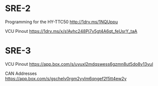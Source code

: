 # SRE-2

Programming for the HY-TTC50
http://1drv.ms/1NQUppu

VCU Pinout
https://1drv.ms/x/s!Avhc248Pj7v5gt4A6qt_feUsrY_taA


# SRE-3

VCU Pinout
https://app.box.com/s/uyuxl2mdqswess6gzmn8ut5do8v13yul

CAN Addresses
https://app.box.com/s/gschelv0rgm2yylm6qngef2f5tt4ew2y

